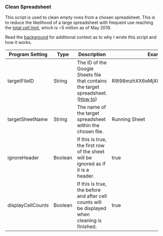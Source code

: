 ### Clean Spreadsheet
This script is used to clean empty rows from a chosen spreadsheet. This is to reduce the likelihood of a large spreadsheet with frequent use reaching the [total cell limit](https://support.google.com/docs/thread/6339567?hl=en), which is ~5 million as of May 2019.

Read the [background](./background.md) for additional context as to why I wrote this script and how it works.

| Program Setting   | Type    | Description                                                                                    | Example                          |
|-------------------|---------|------------------------------------------------------------------------------------------------|----------------------------------|
| targetFileID      | String  | The ID of the Google Sheets file that contains the target spreadsheet. ([How to](https://developers.google.com/sheets/api/guides/concepts#spreadsheet_id))            | R9l98mzhXX6eMjXlIgyPCuc8qW1OIfzo |
| targetSheetName   | String  | The name of the target spreadsheet within the chosen file.                                     | Running Sheet                    |
| ignoreHeader      | Boolean | If this is true, the first row of the sheet will be ignored as if it is a header.              | true                             |
| displayCellCounts | Boolean | If this is true, the before and after cell counts will be displayed when cleaning is finished. | true                             |
